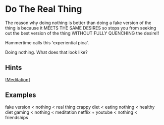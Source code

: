 # Do The Real Thing

The reason why doing nothing is better than doing a fake version of the thing is because it MEETS THE SAME DESIRES so stops you from seeking out the best version of the thing WITHOUT FULLY QUENCHING the desire!!

Hammertime calls this 'experiential pica'. 

Doing nothing. What does that look like? 

## Hints

[[Meditation]]


## Examples

fake version < nothing < real thing
crappy diet < eating nothing  < healthy diet
gaming < nothing  < meditation
netflix + youtube < nothing < friendships

[//begin]: # "Autogenerated link references for markdown compatibility"
[Meditation]: ../../../../../../../c:/Users/space/OneDrive/Documents/Foam/Spiral-Labs/meditation "Meditation"
[//end]: # "Autogenerated link references"
